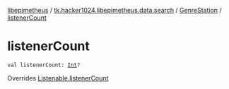 [libepimetheus](../../index.md) / [tk.hacker1024.libepimetheus.data.search](../index.md) / [GenreStation](index.md) / [listenerCount](./listener-count.md)

# listenerCount

`val listenerCount: `[`Int`](https://kotlinlang.org/api/latest/jvm/stdlib/kotlin/-int/index.html)`?`

Overrides [Listenable.listenerCount](../-listenable/listener-count.md)


